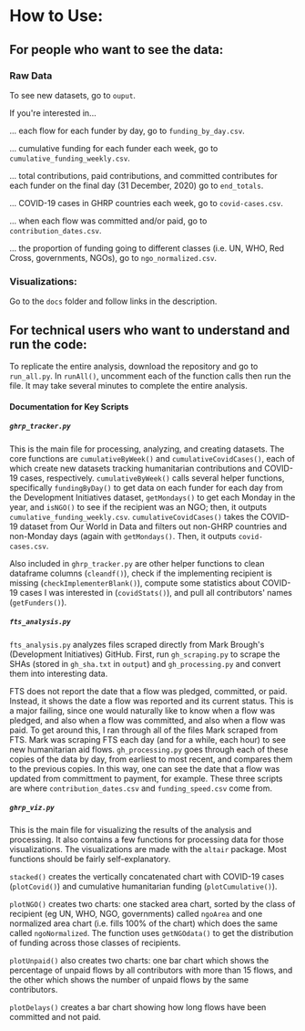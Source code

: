 # How to Use:

## For people who want to see the data:

### Raw Data

To see new datasets, go to `ouput`. 

If you're interested in...

... each flow for each funder by day, go to `funding_by_day.csv`.

... cumulative funding for each funder each week, go to `cumulative_funding_weekly.csv`.

... total contributions, paid contributions, and committed contributes for each funder on the final day (31 December, 2020) go to `end_totals`.

... COVID-19 cases in GHRP countries each week, go to `covid-cases.csv`.

... when each flow was committed and/or paid, go to `contribution_dates.csv`.

... the proportion of funding going to different classes (i.e. UN, WHO, Red Cross, governments, NGOs), go to `ngo_normalized.csv`.

### Visualizations:

Go to the `docs` folder and follow links in the description.

## For technical users who want to understand and run the code:

To replicate the entire analysis, download the repository and go to `run_all.py`. In `runAll()`, uncomment each of the function calls then run the file. It may take several minutes to complete the entire analysis.

#### Documentation for Key Scripts

##### `ghrp_tracker.py`

This is the main file for processing, analyzing, and creating datasets. The core functions are `cumulativeByWeek()` and `cumulativeCovidCases()`, each of which create new datasets tracking humanitarian contributions and COVID-19 cases, respectively. `cumulativeByWeek()` calls several helper functions, specifically `fundingByDay()` to get data on each funder for each day from the Development Initiatives dataset, `getMondays()` to get each Monday in the year, and `isNGO()` to see if the recipient was an NGO; then, it outputs `cumulative_funding_weekly.csv`. `cumulativeCovidCases()` takes the COVID-19 dataset from Our World in Data and filters out non-GHRP countries and non-Monday days (again with `getMondays()`. Then, it outputs `covid-cases.csv`.

Also included in `ghrp_tracker.py` are other helper functions to clean dataframe columns (`cleandf()`), check if the implementing recipient is missing (`checkImplementerBlank()`), compute some statistics about COVID-19 cases I was interested in (`covidStats()`), and pull all contributors' names (`getFunders()`).

##### `fts_analysis.py`

`fts_analysis.py` analyzes files scraped directly from Mark Brough's (Development Initiatives) GitHub. First, run `gh_scraping.py` to scrape the SHAs (stored in `gh_sha.txt` in `output`) and `gh_processing.py` and convert them into interesting data. 

FTS does not report the date that a flow was pledged, committed, or paid. Instead, it shows the date a flow was reported and its current status. This is a major failing, since one would naturally like to know when a flow was pledged, and also when a flow was committed, and also when a flow was paid. To get around this, I ran through all of the files Mark scraped from FTS. Mark was scraping FTS each day (and for a while, each hour) to see new humanitarian aid flows. `gh_processing.py` goes through each of these copies of the data by day, from earliest to most recent, and compares them to the previous copies. In this way, one can see the date that a flow was updated from committment to payment, for example. These three scripts are where `contribution_dates.csv` and `funding_speed.csv` come from. 


##### `ghrp_viz.py`

This is the main file for visualizing the results of the analysis and processing. It also contains a few functions for processing data for those visualizations. The visualizations are made with the `altair` package. Most functions should be fairly self-explanatory.

`stacked()` creates the vertically concatenated chart with COVID-19 cases (`plotCovid()`) and cumulative humanitarian funding (`plotCumulative()`). 

`plotNGO()` creates two charts: one stacked area chart, sorted by the class of recipient (eg UN, WHO, NGO, governments) called `ngoArea` and one normalized area chart (i.e. fills 100% of the chart) which does the same called `ngoNormalized`. The function uses `getNGOdata()` to get the distribution of funding across those classes of recipients.

`plotUnpaid()` also creates two charts: one bar chart which shows the percentage of unpaid flows by all contributors with more than 15 flows, and the other which shows the number of unpaid flows by the same contributors.

`plotDelays()` creates a bar chart showing how long flows have been committed and not paid. 


